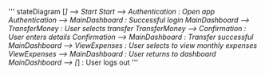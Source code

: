 '''
stateDiagram
    [*] --> Start
    Start --> Authentication : Open app
    Authentication --> MainDashboard : Successful login
    MainDashboard --> TransferMoney : User selects transfer
    TransferMoney --> Confirmation : User enters details
    Confirmation --> MainDashboard : Transfer successful
    MainDashboard --> ViewExpenses : User selects to view monthly expenses
    ViewExpenses --> MainDashboard : User returns to dashboard
    MainDashboard --> [*] : User logs out
'''
